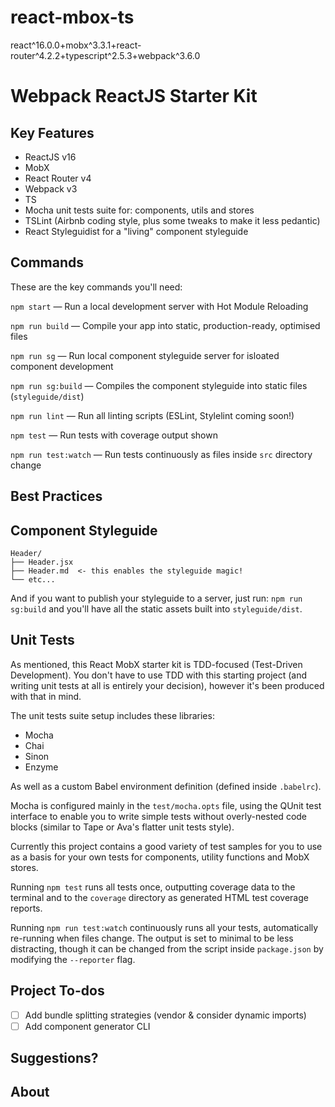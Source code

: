 # react-mbox-ts
react^16.0.0+mobx^3.3.1+react-router^4.2.2+typescript^2.5.3+webpack^3.6.0

# Webpack ReactJS Starter Kit

## Key Features

- ReactJS v16
- MobX
- React Router v4
- Webpack v3
- TS
- Mocha unit tests suite for: components, utils and stores
- TSLint (Airbnb coding style, plus some tweaks to make it less pedantic)
- React Styleguidist for a "living" component styleguide


## Commands

These are the key commands you'll need:

`npm start` — Run a local development server with Hot Module Reloading

`npm run build` — Compile your app into static, production-ready, optimised files

`npm run sg` — Run local component styleguide server for isloated component development

`npm run sg:build` — Compiles the component styleguide into static files (`styleguide/dist`)

`npm run lint` — Run all linting scripts (ESLint, Stylelint coming soon!)

`npm test` — Run tests with coverage output shown

`npm run test:watch` — Run tests continuously as files inside `src` directory change


## Best Practices

## Component Styleguide

```
Header/
├── Header.jsx
├── Header.md  <- this enables the styleguide magic!
└── etc...
```

And if you want to publish your styleguide to a server, just run: `npm run sg:build`
and you'll have all the static assets built into `styleguide/dist`.


## Unit Tests

As mentioned, this React MobX starter kit is TDD-focused (Test-Driven Development).
You don't have to use TDD with this starting project (and writing unit tests at all
is entirely your decision), however it's been produced with that in mind.

The unit tests suite setup includes these libraries:

- Mocha
- Chai
- Sinon
- Enzyme

As well as a custom Babel environment definition (defined inside `.babelrc`).

Mocha is configured mainly in the `test/mocha.opts` file, using the QUnit test
interface to enable you to write simple tests without overly-nested code blocks
(similar to Tape or Ava's flatter unit tests style).

Currently this project contains a good variety of test samples for you to use as
a basis for your own tests for components, utility functions and MobX stores.

Running `npm test` runs all tests once, outputting coverage data to the terminal
and to the `coverage` directory as generated HTML test coverage reports.

Running `npm run test:watch` continuously runs all your tests, automatically
re-running when files change. The output is set to minimal to be less distracting,
though it can be changed from the script inside `package.json` by modifying
the `--reporter` flag.


## Project To-dos

- [ ] Add bundle splitting strategies (vendor & consider dynamic imports)
- [ ] Add component generator CLI

## Suggestions?

## About
